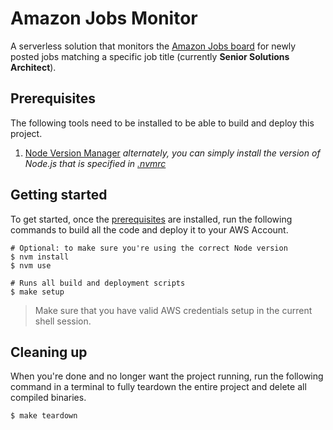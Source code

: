 # Amazon Jobs Monitor

A serverless solution that monitors the [Amazon Jobs board](https://amazon.jobs/en-gb) for newly posted jobs matching a specific job title (currently **Senior Solutions Architect**).

## Prerequisites

The following tools need to be installed to be able to build and deploy this project.

1. [Node Version Manager](https://github.com/nvm-sh/nvm#installing-and-updating) _alternately, you can simply install the version of Node.js that is specified in [.nvmrc](.nvmrc)_

## Getting started

To get started, once the [prerequisites](#prerequisites) are installed, run the following commands to build all the code and deploy it to your AWS Account.

```shell
# Optional: to make sure you're using the correct Node version
$ nvm install
$ nvm use

# Runs all build and deployment scripts
$ make setup
```

> Make sure that you have valid AWS credentials setup in the current shell session.

## Cleaning up

When you're done and no longer want the project running, run the following command in a terminal to fully teardown the entire project and delete all compiled binaries.

```shell
$ make teardown
```
